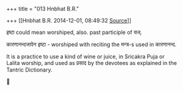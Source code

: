 +++
title = "013 Hnbhat B.R."

+++
[[Hnbhat B.R.	2014-12-01, 08:49:32 [Source](https://groups.google.com/g/samskrita/c/c9hoQP4fDUw)]]



इष्टा could mean worshiped, also. past participle of यज्.  
  
कारणानन्दजापेन इष्टा - worshiped with reciting the मन्त्र-s used in कारणानन्द.  
  
It is a practice to use a kind of wine or juice, in Sricakra Puja or  
Lalita worship, and used as प्रसाद by the devotees as explained in the  
Tantric Dictionary.  



